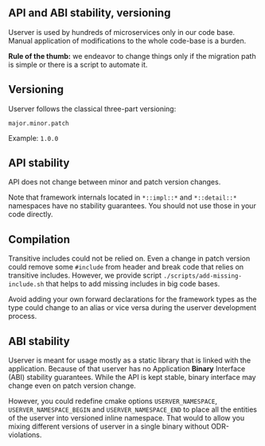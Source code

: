 ## API and ABI stability, versioning

Userver is used by hundreds of microservices only in our code base. Manual
application of modifications to the whole code-base is a burden.

**Rule of the thumb:** we endeavor to change things only if the migration path
is simple or there is a script to automate it.

## Versioning

Userver follows the classical three-part versioning:

`major.minor.patch`

Example: `1.0.0`


## API stability

API does not change between minor and patch version changes.

Note that framework internals located in `*::impl::*` and `*::detail::*`
namespaces have no stability guarantees. You should not use those in your code
directly.


## Compilation

Transitive includes could not be relied on. Even a change in patch
version could remove some `#include` from header and break code that
relies on transitive includes. However, we provide script 
`./scripts/add-missing-include.sh` that helps to add missing includes
in big code bases.

Avoid adding your own forward declarations for the framework types as the type
could change to an alias or vice versa during the userver development process.


## ABI stability

Userver is meant for usage mostly as a static library that is linked with the
application. Because of that userver has no Application **Binary** Interface
(ABI) stability guarantees. While the API is kept stable, binary interface
may change even on patch version change.

However, you could redefine cmake options
`USERVER_NAMESPACE`, `USERVER_NAMESPACE_BEGIN` and `USERVER_NAMESPACE_END` to
place all the entities of the userver into versioned inline namespace. That
would to allow you mixing different versions of userver in a single binary
without ODR-violations.

